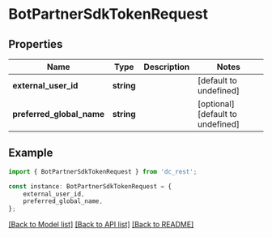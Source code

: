 # BotPartnerSdkTokenRequest


## Properties

Name | Type | Description | Notes
------------ | ------------- | ------------- | -------------
**external_user_id** | **string** |  | [default to undefined]
**preferred_global_name** | **string** |  | [optional] [default to undefined]

## Example

```typescript
import { BotPartnerSdkTokenRequest } from 'dc_rest';

const instance: BotPartnerSdkTokenRequest = {
    external_user_id,
    preferred_global_name,
};
```

[[Back to Model list]](../README.md#documentation-for-models) [[Back to API list]](../README.md#documentation-for-api-endpoints) [[Back to README]](../README.md)
